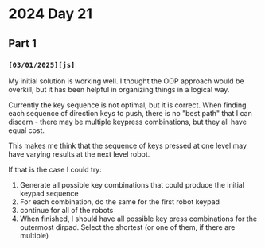  
# 2024 Day 21

## Part 1

### `[03/01/2025][js]`

My initial solution is working well. I thought the OOP approach would be overkill, but it has been helpful in organizing things in a logical way.

Currently the key sequence is not optimal, but it is correct. When finding each sequence of direction keys to push, there is no "best path" that I can discern - there may be multiple keypress combinations, but they all have equal cost.

This makes me think that the sequence of keys pressed at one level may have varying results at the next level robot.

If that is the case I could try:

1. Generate all possible key combinations that could produce the initial keypad sequence
1. For each combination, do the same for the first robot keypad
1. continue for all of the robots
1. When finished, I should have all possible key press combinations for the outermost dirpad. Select the shortest (or one of them, if there are multiple)

